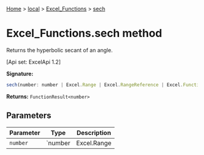 [Home](./index) &gt; [local](local.md) &gt; [Excel\_Functions](local.excel_functions.md) &gt; [sech](local.excel_functions.sech.md)

# Excel\_Functions.sech method

Returns the hyperbolic secant of an angle. 

 \[Api set: ExcelApi 1.2\]

**Signature:**
```javascript
sech(number: number | Excel.Range | Excel.RangeReference | Excel.FunctionResult<any>): FunctionResult<number>;
```
**Returns:** `FunctionResult<number>`

## Parameters

|  Parameter | Type | Description |
|  --- | --- | --- |
|  `number` | `number | Excel.Range | Excel.RangeReference | Excel.FunctionResult<any>` |  |


